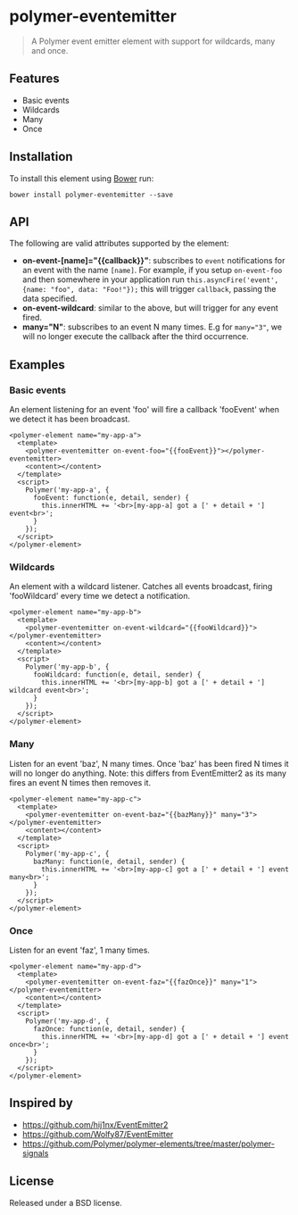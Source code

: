 polymer-eventemitter
===================

> A Polymer event emitter element with support for wildcards, many and once.

## Features

* Basic events
* Wildcards
* Many
* Once

## Installation

To install this element using [Bower](http://bower.io) run:

```
bower install polymer-eventemitter --save
```

## API

The following are valid attributes supported by the element:

* **on-event-[name]="{{callback}}"**: subscribes to `event` notifications for an event with the name `[name]`. For example, if you setup `on-event-foo` and then somewhere in your application run `this.asyncFire('event', {name: "foo", data: "Foo!"});` this will trigger `callback`, passing the data specified.
* **on-event-wildcard**: similar to the above, but will trigger for any event fired.
* **many="N"**: subscribes to an event N many times. E.g for `many="3"`, we will no longer execute the callback after the third occurrence.

## Examples

### Basic events

An element listening for an event 'foo' will fire a callback 'fooEvent' when we detect it has been broadcast.

```
<polymer-element name="my-app-a">
  <template>
    <polymer-eventemitter on-event-foo="{{fooEvent}}"></polymer-eventemitter>
    <content></content>
  </template>
  <script>
    Polymer('my-app-a', {
      fooEvent: function(e, detail, sender) {
        this.innerHTML += '<br>[my-app-a] got a [' + detail + '] event<br>';
      }
    });
  </script>
</polymer-element>
```

### Wildcards

An element with a wildcard listener. Catches all events broadcast, firing 'fooWildcard' every time we detect a notification.

```
<polymer-element name="my-app-b">
  <template>
    <polymer-eventemitter on-event-wildcard="{{fooWildcard}}"></polymer-eventemitter>
    <content></content>
  </template>
  <script>
    Polymer('my-app-b', {
      fooWildcard: function(e, detail, sender) {
        this.innerHTML += '<br>[my-app-b] got a [' + detail + '] wildcard event<br>';
      }
    });
  </script>
</polymer-element>
```

### Many

Listen for an event 'baz', N many times. Once 'baz' has been fired N times it will no longer do anything. Note: this differs from EventEmitter2 as its many fires an event N times then removes it.

```
<polymer-element name="my-app-c">
  <template>
    <polymer-eventemitter on-event-baz="{{bazMany}}" many="3"></polymer-eventemitter>
    <content></content>
  </template>
  <script>
    Polymer('my-app-c', {
      bazMany: function(e, detail, sender) {
        this.innerHTML += '<br>[my-app-c] got a [' + detail + '] event many<br>';
      }
    });
  </script>
</polymer-element>
```

### Once

Listen for an event 'faz', 1 many times.

```
<polymer-element name="my-app-d">
  <template>
    <polymer-eventemitter on-event-faz="{{fazOnce}}" many="1"></polymer-eventemitter>
    <content></content>
  </template>
  <script>
    Polymer('my-app-d', {
      fazOnce: function(e, detail, sender) {
        this.innerHTML += '<br>[my-app-d] got a [' + detail + '] event once<br>';
      }
    });
  </script>
</polymer-element>
```

## Inspired by

* https://github.com/hij1nx/EventEmitter2
* https://github.com/Wolfy87/EventEmitter
* https://github.com/Polymer/polymer-elements/tree/master/polymer-signals

## License

Released under a BSD license.